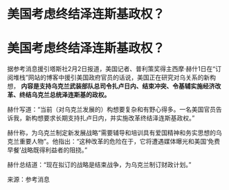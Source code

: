 # 美国考虑终结泽连斯基政权？

# 美国考虑终结泽连斯基政权？

据参考消息援引塔斯社2月2日报道，美国记者、普利策奖得主西摩·赫什1日在“订阅堆栈”网站的博客中援引美国政府官员的话说，美国正在研究对乌关系的新构想，
**内容是支持乌克兰武装部队总司令扎卢日内、结束冲突、令基辅实施经济改革、终结乌克兰总统泽连斯基的政权。**

赫什写道：“当前（对乌克兰发展的）构想要复杂和有野心得多。一名美国官员告诉我，新构想要求长期支持扎卢日内，并实施改革终结泽连斯基政权。”

赫什称，为乌克兰制定新发展战略“需要辅导和培训具有爱国精神和务实思想的乌克兰重要人物”。他指出：“这种改革的危险在于，它将遭遇媒体曝光和美国‘免费早餐’战略既得利益者的阻挠。”

赫什总结道：“现在拟订的战略是结束战争，为乌克兰制订财政计划。”

来源：参考消息

